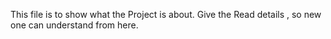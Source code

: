 This file is to show what the Project is about. Give the Read details , so new one can understand from here. 
